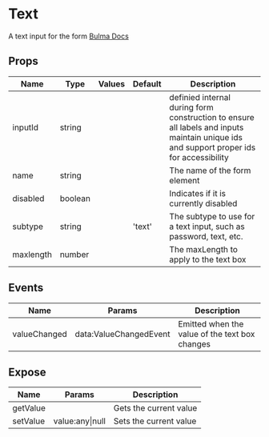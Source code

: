 # Text

A text input for the form
[Bulma Docs](https://bulma.io/documentation/form/input/)
## Props

| Name    | Type | Values | Default | Description |
| -------- | ------- | -------- | ------- | ------- |
| inputId | string ||  | definied internal during form construction to ensure all labels and inputs maintain unique ids and support proper ids for accessibility|
| name | string ||  | The name of the form element|
| disabled | boolean ||  | Indicates if it is currently disabled|
| subtype | string || 'text' | The subtype to use for a text input, such as password, text, etc.|
| maxlength | number ||  | The maxLength to apply to the text box|
## Events

| Name    | Params | Description |
| ------- | ------- | ------- |
| valueChanged|data:ValueChangedEvent|Emitted when the value of the text box changes|
## Expose

| Name    | Params | Description |
| ------- | ------- | ------- |
| getValue||Gets the current value|
| setValue|value:any\|null|Sets the current value|
